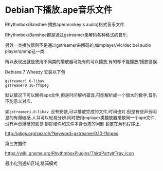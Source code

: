 # Debian下播放.ape音乐文件

Rhythmbox/Banshee 播放ape(monkey's audio)格式音乐文件.

Rhythmbox/Banshee都是通过gstreamer来解码各种格式的音乐.

另外一类播放器则不是通过gstreamer来解码的,如mplayer/vlc/decibel audio player/qmmp这一类.

所以表现出就是使用不同类的播放器可能有的可以播放,有的却不能播放/播放错误.

Debiana 7 Wheezy 安装以下包 

```
gstreamer1.0-libav 
gstreamer0.10-ffmpeg
```
默认情况下可以解析ape文件,但是时间解析错误,可能解析成一个很大的数字,音乐不能意义对应.

如`gstreamer1.0-libav `没有安装,可以播放完成的文件,时间也对.但是有些声音明显的有爆破感.人耳可以轻易分辨.同时使用mplayer类播放器播放同一个ape文件,没有声音爆破的感觉.排除硬件和文件本身音质的问题.锁定在解码程序上.

http://pkgs.org/search/?keyword=gstreamer0.10-ffmpeg

第三方插件:

https://wiki.gnome.org/RhythmboxPlugins/ThirdParty#Tray_Icon

最小化到通知区域,精简模式